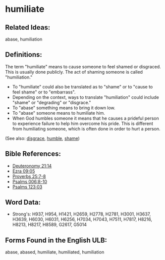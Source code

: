 # humiliate

## Related Ideas:

abase, humiliation

## Definitions:

The term "humiliate" means to cause someone to feel shamed or disgraced. This is usually done publicly. The act of shaming someone is called "humiliation."

* To "humiliate" could also be translated as to "shame" or to "cause to feel shame" or to "embarrass".
* Depending on the context, ways to translate "humiliation" could include "shame" or "degrading" or "disgrace."
* To "abase" something means to bring it down low.
* To "abase" someone means to humiliate him.
* When God humbles someone it means that he causes a prideful person to experience failure to help him overcome his pride. This is different from humiliating someone, which is often done in order to hurt a person.

(See also: [disgrace](../other/disgrace.md), [humble](../kt/humble.md), [shame](../other/shame.md))

## Bible References:

* [Deuteronomy 21:14](rc://en/tn/help/deu/21/14)
* [Ezra 09:05](rc://en/tn/help/ezr/09/05)
* [Proverbs 25:7-8](rc://en/tn/help/pro/25/07)
* [Psalms 006:8-10](rc://en/tn/help/psa/006/008)
* [Psalms 123:03](rc://en/tn/help/psa/123/03)

## Word Data:

* Strong's: H937, H954, H1421, H2659, H2778, H2781, H3001, H3637, H3639, H6030, H6031, H6256, H7034, H7043, H7511, H7817, H8216, H8213, H8217, H8589, G2617, G5014

## Forms Found in the English ULB:

abase, abased, humiliate, humiliated, humiliation


